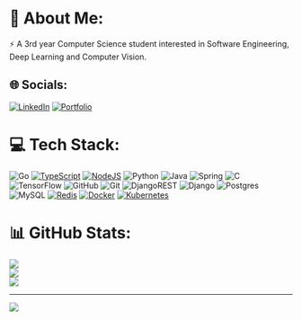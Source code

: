 # 💫 About Me:
⚡ A 3rd year Computer Science student interested in Software Engineering, Deep Learning and Computer Vision.


## 🌐 Socials:
[![LinkedIn](https://img.shields.io/badge/LinkedIn-%230077B5.svg?logo=linkedin&logoColor=white)](https://linkedin.com/in/kamalaghazada) 
[![Portfolio](https://img.shields.io/badge/just%20the%20message-FFA500)](https://kamalaghazada.codes/)

# 💻 Tech Stack:
![Go](https://img.shields.io/badge/Go-00ADD8?logo=Go&logoColor=white&style=for-the-badge) [![TypeScript](https://img.shields.io/badge/TypeScript-3178C6?logo=typescript&logoColor=fff&style=for-the-badge)](#) [![NodeJS](https://img.shields.io/badge/Node.js-6DA55F?logo=node.js&logoColor=white&style=for-the-badge)](#) ![Python](https://img.shields.io/badge/python-3670A0?style=for-the-badge&logo=python&logoColor=ffdd54) ![Java](https://img.shields.io/badge/java-%23ED8B00.svg?style=for-the-badge&logo=openjdk&logoColor=white) ![Spring](https://img.shields.io/badge/spring-%236DB33F.svg?style=for-the-badge&logo=spring&logoColor=white) ![C](https://img.shields.io/badge/c-%2300599C.svg?style=for-the-badge&logo=c&logoColor=white) ![TensorFlow](https://img.shields.io/badge/TensorFlow-%23FF6F00.svg?style=for-the-badge&logo=TensorFlow&logoColor=white) ![GitHub](https://img.shields.io/badge/github-%23121011.svg?style=for-the-badge&logo=github&logoColor=white) ![Git](https://img.shields.io/badge/git-%23F05033.svg?style=for-the-badge&logo=git&logoColor=white) ![DjangoREST](https://img.shields.io/badge/DJANGO-REST-ff1709?style=for-the-badge&logo=django&logoColor=white&color=ff1709&labelColor=gray) ![Django](https://img.shields.io/badge/django-%23092E20.svg?style=for-the-badge&logo=django&logoColor=white) ![Postgres](https://img.shields.io/badge/postgres-%23316192.svg?style=for-the-badge&logo=postgresql&logoColor=white) ![MySQL](https://img.shields.io/badge/mysql-4479A1.svg?style=for-the-badge&logo=mysql&logoColor=white) [![Redis](https://img.shields.io/badge/Redis-%23DD0031.svg?logo=redis&logoColor=white&style=for-the-badge)](#) [![Docker](https://img.shields.io/badge/Docker-2496ED?logo=docker&logoColor=fff&style=for-the-badge)](#) [![Kubernetes](https://img.shields.io/badge/Kubernetes-326CE5?logo=kubernetes&logoColor=fff&style=for-the-badge)](#)

# 📊 GitHub Stats:
![](https://github-readme-stats.vercel.app/api?username=c0sm0thecoder&theme=radical&hide_border=false&include_all_commits=true&count_private=true)<br/>
![](https://github-readme-streak-stats.herokuapp.com/?user=c0sm0thecoder&theme=radical&hide_border=false)<br/>
![](https://github-readme-stats.vercel.app/api/top-langs/?username=c0sm0thecoder&theme=radical&hide_border=false&include_all_commits=true&count_private=false&layout=compact)

---
[![](https://visitcount.itsvg.in/api?id=c0sm0thecoder&icon=0&color=0)](https://visitcount.itsvg.in)
